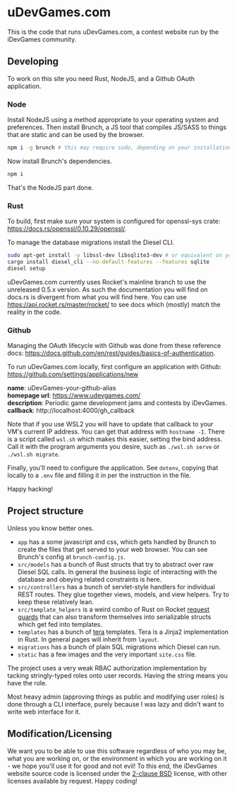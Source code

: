 # uDevGames.com

This is the code that runs uDevGames.com, a contest website run by the iDevGames
community.

## Developing

To work on this site you need Rust, NodeJS, and a Github OAuth application.

### Node

Install NodeJS using a method appropriate to your operating system and
preferences. Then install Brunch, a JS tool that compiles JS/SASS to things that
are static and can be used by the browser.

```bash
npm i -g brunch # this may require sudo, depending on your installation of node
```

Now install Brunch's dependencies.

```bash
npm i
```

That's the NodeJS part done.

### Rust

To build, first make sure your system is configured for openssl-sys crate:
https://docs.rs/openssl/0.10.29/openssl/.

To manage the database migrations install the Diesel CLI.

```bash
sudo apt-get install -y libssl-dev libsqlite3-dev # or equivalent on your os
cargo install diesel_cli --no-default-features --features sqlite
diesel setup
```

uDevGames.com currently uses Rocket's mainline branch to use the unreleased
0.5.x version. As such the documentation you will find on docs.rs is divergent
from what you will find here. You can use https://api.rocket.rs/master/rocket/
to see docs which (mostly) match the reality in the code.

### Github

Managing the OAuth lifecycle with Github was done from these reference docs:
https://docs.github.com/en/rest/guides/basics-of-authentication.

To run uDevGames.com locally, first configure an application with Github:
https://github.com/settings/applications/new

**name**: uDevGames-your-github-alias  
**homepage url**: https://www.udevgames.com/  
**description**: Periodic game development jams and contests by iDevGames.  
**callback**: http://localhost:4000/gh_callback  

Note that if you use WSL2 you will have to update that callback to your VM's
current IP address. You can get that address with `hostname -I`. There is a
script called `wsl.sh` which makes this easier, setting the bind address. Call
it with the program arguments you desire, such as `./wsl.sh serve` or
`./wsl.sh migrate`.

Finally, you'll need to configure the application. See `dotenv`, copying that
locally to a `.env` file and filling it in per the instruction in the file.

Happy hacking!

## Project structure

Unless you know better ones.

- `app` has a some javascript and css, which gets handled by Brunch to create
  the files that get served to your web browser. You can see Brunch's config at
  `brunch-config.js`.
- `src/models` has a bunch of Rust structs that try to abstract over raw Diesel
  SQL calls. In general the business logic of interacting with the database and
  obeying related constraints is here.
- `src/controllers` has a bunch of servlet-style handlers for individual REST
  routes. They glue together views, models, and view helpers. Try to keep these
  relatively lean.
- `src/template_helpers` is a weird combo of Rust on Rocket
  [request guards](https://rocket.rs/v0.4/guide/requests/#request-guards) that
  can also transform themselves into serializable structs which get fed into
  templates.
- `templates` has a bunch of [tera](https://tera.netlify.app/docs/) templates.
  Tera is a Jinja2 implementation in Rust. In general pages will inherit from
  `layout`.
- `migrations` has a bunch of plain SQL migrations which Diesel can run.
- `static` has a few images and the very important `site.css` file.

The project uses a very weak RBAC authorization implementation by tacking
stringly-typed roles onto user records. Having the string means you have the
role.

Most heavy admin (approving things as public and modifying user roles) is done
through a CLI interface, purely because I was lazy and didn't want to write web
interface for it.

## Modification/Licensing

We want you to be able to use this software regardless of who you may be, what
you are working on, or the environment in which you are working on it - we hope
you'll use it for good and not evil! To this end, the iDevGames website source
code is licensed under the [2-clause BSD][2cbsd] license, with other licenses
available by request. Happy coding!

[2cbsd]: https://opensource.org/licenses/BSD-2-Clause
